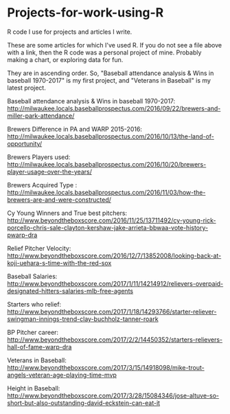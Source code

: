 # Projects-for-work-using-R
R code I use for projects and articles I write.

These are some articles for which I've used R. If you do not see a file above with a link, then the R code was a personal project of mine. Probably making a chart, or exploring data for fun. 

They are in ascending order. So, "Baseball attendance analysis & Wins in baseball 1970-2017" is my first project, and "Veterans in Baseball" is my latest project.


Baseball attendance analysis & Wins in baseball 1970-2017:
http://milwaukee.locals.baseballprospectus.com/2016/09/22/brewers-and-miller-park-attendance/

Brewers Difference in PA and WARP 2015-2016: 
http://milwaukee.locals.baseballprospectus.com/2016/10/13/the-land-of-opportunity/

Brewers Players used: 
http://milwaukee.locals.baseballprospectus.com/2016/10/20/brewers-player-usage-over-the-years/

Brewers Acquired Type :
http://milwaukee.locals.baseballprospectus.com/2016/11/03/how-the-brewers-are-and-were-constructed/

Cy Young Winners and True best pitchers: 
http://www.beyondtheboxscore.com/2016/11/25/13711492/cy-young-rick-porcello-chris-sale-clayton-kershaw-jake-arrieta-bbwaa-vote-history-pwarp-dra

Relief Pitcher Velocity: 
http://www.beyondtheboxscore.com/2016/12/7/13852008/looking-back-at-koji-uehara-s-time-with-the-red-sox

Baseball Salaries: 
http://www.beyondtheboxscore.com/2017/1/11/14214912/relievers-overpaid-designated-hitters-salaries-mlb-free-agents

Starters who relief: 
http://www.beyondtheboxscore.com/2017/1/18/14293766/starter-reliever-swingman-innings-trend-clay-buchholz-tanner-roark


BP Pitcher career: http://www.beyondtheboxscore.com/2017/2/2/14450352/starters-relievers-hall-of-fame-warp-dra

Veterans in Baseball: http://www.beyondtheboxscore.com/2017/3/15/14918098/mike-trout-angels-veteran-age-playing-time-mvp

Height in Baseball: http://www.beyondtheboxscore.com/2017/3/28/15084346/jose-altuve-so-short-but-also-outstanding-david-eckstein-can-eat-it

